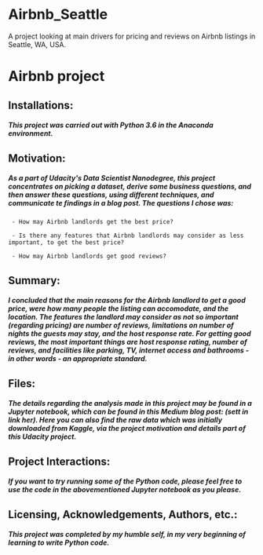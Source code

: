 # Airbnb_Seattle
A project looking at main drivers for pricing and reviews on Airbnb listings in Seattle, WA, USA.
# Airbnb project

## Installations:
##### This project was carried out with Python 3.6 in the Anaconda environment.

## Motivation:
##### As a part of Udacity's Data Scientist Nanodegree, this project concentrates on picking a dataset, derive some business questions, and then answer these questions, using different techniques, and communicate te findings in a blog post. The questions I chose was:

     - How may Airbnb landlords get the best price?
     
     - Is there any features that Airbnb landlords may consider as less important, to get the best price?
     
     - How may Airbnb landlords get good reviews?

## Summary:
##### I concluded that the main reasons for the Airbnb landlord to get a good price, were how many people the listing can accomodate, and the location. The features the landlord may consider as not so important (regarding pricing) are number of reviews, limitations on number of nights the guests may stay, and the host response rate. For getting good reviews, the most important things are host response rating, number of reviews, and facilities like parking, TV, internet access and bathrooms - in other words - an appropriate standard.

## Files:
##### The details regarding the analysis made in this project may be found in a Jupyter notebook, which can be found in this Medium blog post: (sett in link her). Here you can also find the raw data which was initially downloaded from Kaggle, via the project motivation and details part of this Udacity project.

## Project Interactions:
##### If you want to try running some of the Python code, please feel free to use the code in the abovementioned Jupyter notebook as you please.

## Licensing, Acknowledgements, Authors, etc.:
##### This project was completed by my humble self, in my very beginning of learning to write Python code.
